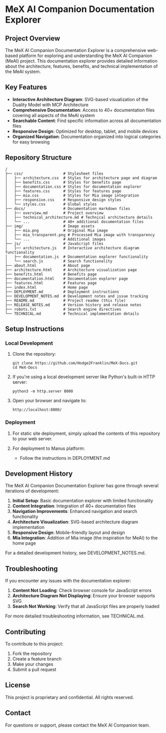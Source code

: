 # MeX AI Companion Documentation Explorer

## Project Overview

The MeX AI Companion Documentation Explorer is a comprehensive web-based platform for exploring and understanding the MeX AI Companion (MeAI) project. This documentation explorer provides detailed information about the architecture, features, benefits, and technical implementation of the MeAI system.

## Key Features

- **Interactive Architecture Diagram**: SVG-based visualization of the Duality Model with MCP Architecture
- **Comprehensive Documentation**: Access to 40+ documentation files covering all aspects of the MeAI system
- **Searchable Content**: Find specific information across all documentation files
- **Responsive Design**: Optimized for desktop, tablet, and mobile devices
- **Organized Navigation**: Documentation organized into logical categories for easy browsing

## Repository Structure

```
/
├── css/                  # Stylesheet files
│   ├── architecture.css  # Styles for architecture page and diagram
│   ├── benefits.css      # Styles for benefits page
│   ├── documentation.css # Styles for documentation explorer
│   ├── features.css      # Styles for features page
│   ├── mia.css           # Styles for Mia image integration
│   ├── responsive.css    # Responsive design styles
│   └── styles.css        # Global styles
├── docs/                 # Documentation markdown files
│   ├── overview.md       # Project overview
│   ├── technical_architecture.md # Technical architecture details
│   └── ...               # 40+ additional documentation files
├── img/                  # Image assets
│   ├── mia.png           # Original Mia image
│   ├── mia_transparent.png # Processed Mia image with transparency
│   └── ...               # Additional images
├── js/                   # JavaScript files
│   ├── architecture.js   # Interactive architecture diagram functionality
│   ├── documentation.js  # Documentation explorer functionality
│   └── search.js         # Search functionality
├── about.html            # About page
├── architecture.html     # Architecture visualization page
├── benefits.html         # Benefits page
├── documentation.html    # Documentation explorer page
├── features.html         # Features page
├── index.html            # Home page
├── DEPLOYMENT.md         # Deployment instructions
├── DEVELOPMENT_NOTES.md  # Development notes and issue tracking
├── README.md             # Project readme (this file)
├── RELEASE_NOTES.md      # Version history and release notes
├── robots.txt            # Search engine directives
└── TECHNICAL.md          # Technical implementation details
```

## Setup Instructions

### Local Development

1. Clone the repository:
   ```
   git clone https://github.com/Hodge2Franklin/MeX-Docs.git
   cd MeX-Docs
   ```

2. If you're using a local development server like Python's built-in HTTP server:
   ```
   python3 -m http.server 8000
   ```

3. Open your browser and navigate to:
   ```
   http://localhost:8000/
   ```

### Deployment

1. For static site deployment, simply upload the contents of this repository to your web server.

2. For deployment to Manus platform:
   - Follow the instructions in DEPLOYMENT.md

## Development History

The MeX AI Companion Documentation Explorer has gone through several iterations of development:

1. **Initial Setup**: Basic documentation explorer with limited functionality
2. **Content Integration**: Integration of 40+ documentation files
3. **Navigation Improvements**: Enhanced navigation and search functionality
4. **Architecture Visualization**: SVG-based architecture diagram implementation
5. **Responsive Design**: Mobile-friendly layout and design
6. **Mia Integration**: Addition of Mia image (the inspiration for MeAI) to the home page

For a detailed development history, see DEVELOPMENT_NOTES.md.

## Troubleshooting

If you encounter any issues with the documentation explorer:

1. **Content Not Loading**: Check browser console for JavaScript errors
2. **Architecture Diagram Not Displaying**: Ensure your browser supports SVG
3. **Search Not Working**: Verify that all JavaScript files are properly loaded

For more detailed troubleshooting information, see TECHNICAL.md.

## Contributing

To contribute to this project:

1. Fork the repository
2. Create a feature branch
3. Make your changes
4. Submit a pull request

## License

This project is proprietary and confidential. All rights reserved.

## Contact

For questions or support, please contact the MeX AI Companion team.
